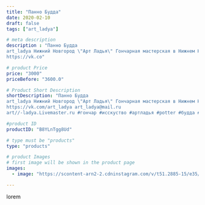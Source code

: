 ```yaml
---
title: "Панно Будда"
date: 2020-02-10
draft: false
tags: ["art_ladya"]

# meta description
description : "Панно Будда
art_ladya Нижний Новгород \"Арт Ладья\" Гончарная мастерская в Нижнем Новгороде. Изготовление керамики и мастер//-классы по обучению. 
https://vk.co"

# product Price
price: "3000"
priceBefore: "3600.0"

# Product Short Description
shortDescription: "Панно Будда
art_ladya Нижний Новгород \"Арт Ладья\" Гончарная мастерская в Нижнем Новгороде. Изготовление керамики и мастер//-классы по обучению. 
https://vk.com/art_ladya art_ladya@mail.ru 
art//-ladya.Livemaster.ru #гончар #исскуство #артладья #potter #будда #керамикаручнаяработа #гончарнаямастерская #керамиканазаказ #handmade #посудаизглины #керамика #гончарнаяпосуда #эксклюзивнаякерамика #dishes #decor #ceramicar #nntoday #claygoods #фестиваль #earthenware #ceramic #design #artladya #интерьер #нижнийновгород #ceramicart #панно #panel #clay #авторскаякерамика"

#product ID
productID: "B8YLnTgg8Ud"

# type must be "products"
type: "products"

# product Images
# first image will be shown in the product page
images:
  - image: "https://scontent-arn2-2.cdninstagram.com/v/t51.2885-15/e35/s1080x1080/83446798_500312937296652_2127987060685013035_n.jpg?tp=1&_nc_ht=scontent-arn2-2.cdninstagram.com&_nc_cat=100&_nc_ohc=-C8ExHVx6iYAX9nK6Nd&ccb=7-4&oh=c08c98006b08511f5a511803ebd3272a&oe=6083ED59&_nc_sid=86f79a&ig_cache_key=MjI0MDU5MTg5NDEzNDYzNzg1Mw%3D%3D.2-ccb7-4"

---
```

lorem
